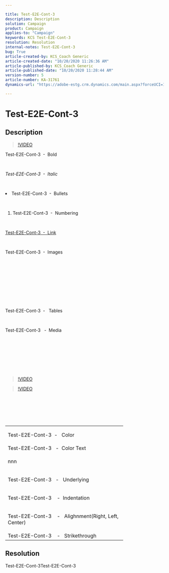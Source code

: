 ```yaml
---

title: Test-E2E-Cont-3  
description: Description  
solution: Campaign  
product: Campaign  
applies-to: "Campaign"  
keywords: KCS Test-E2E-Cont-3  
resolution: Resolution  
internal-notes: Test-E2E-Cont-3  
bug: True  
article-created-by: KCS_Coach Generic  
article-created-date: "10/20/2020 11:26:36 AM"  
article-published-by: KCS_Coach Generic  
article-published-date: "10/20/2020 11:28:44 AM"  
version-number: 5  
article-number: KA-31761  
dynamics-url: "https://adobe-estg.crm.dynamics.com/main.aspx?forceUCI=1&pagetype=entityrecord&etn=knowledgearticle&id=b228c617-c712-eb11-a813-000d3a370d83"

---
```


# Test-E2E-Cont-3

## Description


>[!VIDEO](https://video.tv.adobe.com/v/18696?quality=9&learn=on)

Test-E2E-Cont-3  -  Bold

 

*Test-E2E-Cont-3  -  Italic*

 


 <li data-wrapper="true">Test-E2E-Cont-3  -  Bullets</li>


 



1.  Test-E2E-Cont-3  -  Numbering


 

[Test-E2E-Cont-3  -  Link](https://adobe.com)

 

Test-E2E-Cont-3  -  Images

 

 

 

 

 

Test-E2E-Cont-3  -   Tables

 

Test-E2E-Cont-3   -  Media 

 

 

 

 



>[!VIDEO](https://video.tv.adobe.com/v/18696?quality=9&learn=on)

 >[!VIDEO](https://video.tv.adobe.com/v/18696?quality=9&learn=on)  



 

 

 


<table width="359">
 <colgroup>
  <col width="359">
 </colgroup>
 <tbody>
  <tr height="25">
   <td width="359" height="25" class="xl63">
   

Test-E2E-Cont-3  -   Color

   </td>
  </tr>
  <tr height="25">
   <td height="25" class="xl63">Test-E2E-Cont-3   -  Color Text</td>
  </tr>
  <tr height="25">
   <td height="25" class="xl63">
   

nnn

   </td>
  </tr>
  <tr height="25">
   <td height="25" class="xl63">
   

Test-E2E-Cont-3   -   Underlying


   </td>
  </tr>
  <tr height="25">
   <td height="25" class="xl63">
   

Test-E2E-Cont-3    -  Indentation


   </td>
  </tr>
  <tr height="25">
   <td height="25" class="xl63">
   

Test-E2E-Cont-3    -   Alighnment(Right, Left, Center)


   </td>
  </tr>
  <tr height="25">
   <td height="25" class="xl63">Test-E2E-Cont-3    -   Strikethrough</td>
  </tr>
 </tbody>
</table>





## Resolution

Test-E2E-Cont-3Test-E2E-Cont-3
